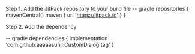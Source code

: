 Step 1.
Add the JitPack repository to your build file
             -- gradle
              repositories {
			mavenCentral()
			maven { url 'https://jitpack.io' }
		}

Step 2. Add the dependency

-- gradle
  dependencies {
	        implementation 'com.github.aaaaasunil:CustomDialog:tag'
	}
